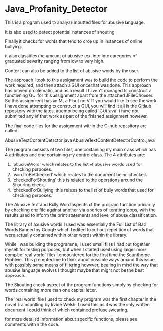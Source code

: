 # Java_Profanity_Detector

This is a program used to analyze inputted files for abusive language.

It is also used to detect potential instances of shouting

Finally it checks for words that tend to crop up in instances of online bullying.

It also classifies the amount of abusive text into into categories of graduated severity ranging from low to very high.

Content can also be added to the list of abusive words by the user.

The approach I took to this assignment was to build the code to perform the work required, and then attach a GUI once that was done. This approach has proved problematic, and as a result I haven't managed to construct a functioning GUI for this assignment apart from the attached JFileChooser. So this assignment has an M, a P but no V. If you would like to see the work I have done attempting to construct a GUI, you will find it all in the Github repository with the latest attempt being called 'GUI.java' I have not submitted any of that work as part of the finished assignment however.

The final code files for the assignment within the Github repository are called:

AbusiveTextContentDetector.java
AbusiveTextContentDetectorControl.java

The program consists of two files, one containing my main class which has 4 attributes and one containing my control class. The 4 attributes are: 

1. 'abusiveWord' which relates to the list of abusive words used for checking purposes.
2. 'wordToBeChecked' which relates to the document being checked.
3. 'checkedForShouting' this is related to the operations around the Shouring check.
4. 'checkedForBullying' this relates to the list of bully words that used for checking purposes.

The Abusive text and Bully Word aspects of the program function primarily by checking one file against another via a series of iterating loops, with the results used to inform the print statements and level of abuse classification.

The library of abusive words I used was essentially the Full List of Bad Words Banned by Google which I edited to cut out repetition of words that were actually contained within other words within the library.

While I was building the programme, I used small files I had put together myself for testing purposes, but when I started used using larger more complex 'real world' files I encountered for the first time the Scunthorpe Problem. This prompted me to think about possible ways around this issue with possibly some means of filtering however, bearing in mind the way that abusive language evolves I thought maybe that might not be the best approach. 

The Shouting check aspect of the program functions simply by checking for words containing more than one capital letter.

The 'real world' file I used to check my program was the first chapter in the novel Trainspotting by Irvine Welsh. I used this as it was the only written document I could think of which contained profuse swearing.

for more detailed information about specific functions, please see comments within the code. 